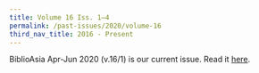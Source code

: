 ```yaml
---
title: Volume 16 Iss. 1–4
permalink: /past-issues/2020/volume-16
third_nav_title: 2016 - Present
---
```

BiblioAsia Apr-Jun 2020 (v.16/1) is our current issue. Read it [here](/vol-16/issue-1/apr-jun-2020/).
